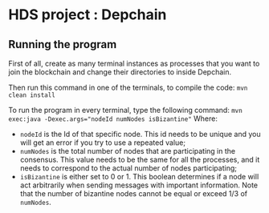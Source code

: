 # HDS project : Depchain

## Running the program
First of all, create as many terminal instances as processes that you want to join the blockchain and change their directories to inside Depchain.

Then run this command in one of the terminals, to compile the code: 
`mvn clean install`

To run the program in every terminal, type the following command:
`mvn exec:java -Dexec.args="nodeId numNodes isBizantine"`
Where:
 - `nodeId` is the Id of that specific node. This id needs to be unique and you will get an error if you try to use a repeated value;
 - `numNodes` is the total number of nodes that are participating in the consensus. This value needs to be the same for all the processes, and it needs to correspond to the actual number of nodes participating;
 - `isBizantine` is either set to 0 or 1. This boolean determines if a node will act arbitrarily when sending messages with important information. Note that the number of bizantine nodes cannot be equal or exceed 1/3 of `numNodes`. 